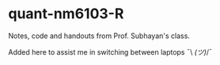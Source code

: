 # quant-nm6103-R

Notes, code and handouts from Prof. Subhayan's class. 

Added here to assist me in switching between laptops ¯\\ _(ツ)_/¯
